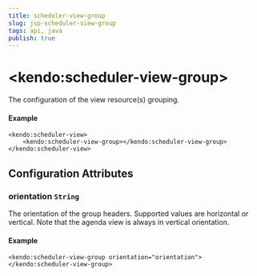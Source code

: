 ```yaml
---
title: scheduler-view-group
slug: jsp-scheduler-view-group
tags: api, java
publish: true
---
```


# \<kendo:scheduler-view-group\>

The configuration of the view resource(s) grouping.

#### Example
    <kendo:scheduler-view>
        <kendo:scheduler-view-group></kendo:scheduler-view-group>
    </kendo:scheduler-view>

## Configuration Attributes

### orientation `String`

The orientation of the group headers. Supported values are horizontal or vertical. Note that the agenda view is always in vertical orientation.

#### Example
    <kendo:scheduler-view-group orientation="orientation">
    </kendo:scheduler-view-group>

